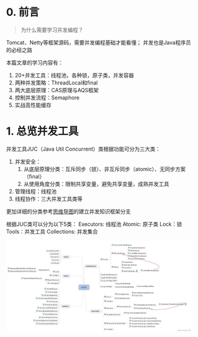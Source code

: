 
# 0. 前言
> 为什么需要学习并发编程？

Tomcat、Netty等框架源码，需要并发编程基础才能看懂；
并发也是Java程序员的必经之路

本篇文章的学习内容有：
1. 20+并发工具：线程池，各种锁，原子类，并发容器
2. 两种并发策略：ThreadLocal和final
3. 两大底层原理：CAS原理与AQS框架
4. 控制并发流程：Semaphore
5. 实战高性能缓存

# 1. 总览并发工具

并发工具JUC（Java Util Concurrent）类根据功能可分为三大类：
1. 并发安全：
    1. 从底层原理分类：互斥同步（锁）、非互斥同步（atomic）、无同步方案（final）
    2. 从使用角度分类：限制共享变量，避免共享变量，成熟并发工具
2. 管理线程：线程池
3. 线程协作：三大并发工具类等

更加详细的分类参考[思维导图](http://naotu.baidu.com/file/ab389987308c34fdc57beb911cd0eb80?token=39caec33969b1e00)的建立并发知识框架分支


根据JUC类可以分为以下5类：
Executors: 线程池
Atomic: 原子类
Lock：锁
Tools：并发工具
Collections: 并发集合

![JUC 核心类图](https://raw.githubusercontent.com/maoturing/PictureBed/master/pic/20200422224518.png)
